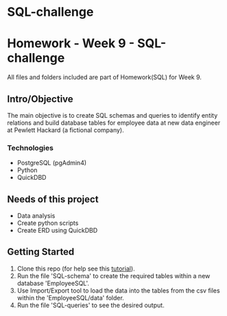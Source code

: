# SQL-challenge
# Homework - Week 9 - SQL-challenge
All files and folders included are part of Homework(SQL) for Week 9.


## Intro/Objective
The main objective is to create SQL schemas and queries to identify entity relations and build database tables for employee data at new data engineer at Pewlett Hackard (a fictional company). 


### Technologies
* PostgreSQL (pgAdmin4)
* Python
* QuickDBD

## Needs of this project
- Data analysis
- Create python scripts
- Create ERD using QuickDBD

## Getting Started
1. Clone this repo (for help see this [tutorial](https://help.github.com/articles/cloning-a-repository/)).
2. Run the file 'SQL-schema' to create the required tables within a new database 'EmployeeSQL'.
3. Use Import/Export tool to load the data into the tables from the csv files within the 'EmployeeSQL/data' folder.
3. Run the file 'SQL-queries' to see the desired output.
